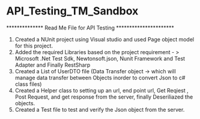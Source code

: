 # API_Testing_TM_Sandbox


************** Read Me File for API Testing **********************

1. Created a NUnit project using Visual studio and used Page object model for this project.
2. Added the required Libraries based on the project requirement - > Microsoft .Net Test Sdk, Newtonsoft.json, Nunit Framework and Test Adapter and Finally RestSharp
3. Created a List of UserDTO file (Data Transfer object -> which will manage data transfer between Objects inorder to convert Json to c# class files)
4. Created a Helper class to setting up an url, end point url, Get Reqiest , Post Request, and get response from the server, finally Deseriliazed the objects.
5. Created a Test file to test and verify the Json object from the server. 
